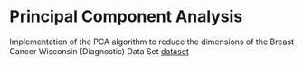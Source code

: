 # Principal Component Analysis

Implementation of the PCA algorithm to reduce the dimensions of the Breast Cancer Wisconsin (Diagnostic) Data Set [dataset](https://www.kaggle.com/datasets/uciml/breast-cancer-wisconsin-data)